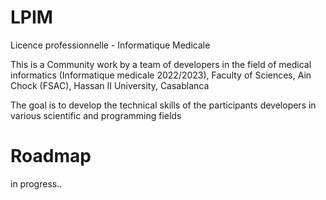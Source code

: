 # LPIM
Licence professionnelle - Informatique Medicale

This is a Community work by a team of developers in the field of medical informatics (Informatique medicale 2022/2023), Faculty of Sciences, Ain Chock (FSAC), Hassan II University, Casablanca

The goal is to develop the technical skills of the participants developers in various scientific and programming fields

# Roadmap
in progress..
